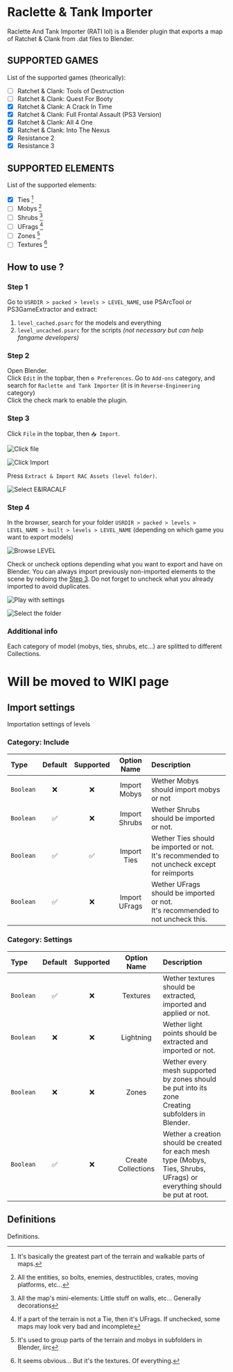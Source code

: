 # Raclette & Tank Importer
Raclette And Tank Importer (RATI lol) is a Blender plugin that exports a map of Ratchet &amp; Clank from .dat files to Blender.

## SUPPORTED GAMES
List of the supported games (theorically):
- [ ] Ratchet & Clank: Tools of Destruction
- [ ] Ratchet & Clank: Quest For Booty
- [x] Ratchet & Clank: A Crack In Time
- [x] Ratchet & Clank: Full Frontal Assault (PS3 Version)
- [x] Ratchet & Clank: All 4 One
- [x] Ratchet & Clank: Into The Nexus
- [x] Resistance 2
- [x] Resistance 3

## SUPPORTED ELEMENTS
List of the supported elements:
- [x] Ties [^1]
- [ ] Mobys [^2]
- [ ] Shrubs [^3]
- [ ] UFrags [^4]
- [ ] Zones [^5]
- [ ] Textures [^6]

## How to use ?
### Step 1
Go to `USRDIR > packed > levels > LEVEL_NAME`, use PSArcTool or PS3GameExtractor and extract:
1. `level_cached.psarc` for the models and everything
2. `level_uncached.psarc` for the scripts *(not necessary but can help fangame developers)*

### Step 2
Open Blender.  
Click `Edit` in the topbar, then `⚙ Preferences`.
Go to `Add-ons` category, and search for `Raclette and Tank Importer` (it is in `Reverse-Engineering` category)  
Click the check mark to enable the plugin.

### Step 3
Click `File` in the topbar, then `📥 Import`.  
  
![Click file](.gitresources/open_files.png)  
  
![Click Import](.gitresources/click_import.png)  
  
Press `Extract & Import RAC Assets (level folder)`.  
  
![Select E&IRACALF](.gitresources/click_extract_rac_level.png)  
  

### Step 4
In the browser, search for your folder `USRDIR > packed > levels > LEVEL_NAME > built > levels > LEVEL_NAME` (depending on which game you want to export models)  
  
![Browse LEVEL](.gitresources/find_level_folder.png)  
  
Check or uncheck options depending what you want to export and have on Blender. You can always import previously non-imported elements to the scene by redoing the [Step 3](#user-content-step-3). Do not forget to uncheck what you already imported to avoid duplicates.  
  
![Play with settings](.gitresources/settings_overview.png)  
  
![Select the folder](.gitresources/select%20the%20folder.png)  
  

### Additional info
Each category of model (mobys, ties, shrubs, etc...) are splitted to different Collections.

# Will be moved to WIKI page

## Import settings
Importation settings of levels

### Category: Include
| Type      | Default | Supported |  Option Name  | Description                                                                                     |
|:----------|:-------:|:---------:|:-------------:|:------------------------------------------------------------------------------------------------|
| `Boolean` |    ❌    |     ❌     | Import Mobys  | Wether Mobys should import mobys or not                                                         |
| `Boolean` |    ✅    |     ❌     | Import Shrubs | Wether Shrubs should be imported or not.                                                        |
| `Boolean` |    ✅    |     ✅     |  Import Ties  | Wether Ties should be imported or not.<br/>It's recommended to not uncheck except for reimports |
| `Boolean` |    ✅    |     ❌     | Import UFrags | Wether UFrags should be imported or not.<br/>It's recommended to not uncheck this.              |
### Category: Settings
| Type      | Default | Supported |    Option Name     | Description                                                                                                                   |
|:----------|:-------:|:---------:|:------------------:|:------------------------------------------------------------------------------------------------------------------------------|
| `Boolean` |    ✅    |     ❌     |      Textures      | Wether textures should be extracted, imported and applied or not.                                                             |
| `Boolean` |    ❌    |     ❌     |     Lightning      | Wether light points should be extracted and imported or not.                                                                  |
| `Boolean` |    ❌    |     ❌     |       Zones        | Wether every mesh supported by zones should be put into its zone<br/>Creating subfolders in Blender.                          |
| `Boolean` |    ✅    |     ❌     | Create Collections | Wether a creation should be created for each mesh type (Mobys,<br/>Ties, Shrubs, UFrags) or everything should be put at root. |

## Definitions
Definitions.

[^1]: It's basically the greatest part of the terrain and walkable parts of maps.

[^2]: All the entities, so bolts, enemies, destructibles, crates, moving platforms, etc...

[^3]: All the map's mini-elements: Little stuff on walls, etc... Generally decorations

[^4]: If a part of the terrain is not a Tie, then it's UFrags. If unchecked, some maps may look very bad and incomplete

[^5]: It's used to group parts of the terrain and mobys in subfolders in Blender, iirc

[^6]: It seems obvious... But it's the textures. Of everything.